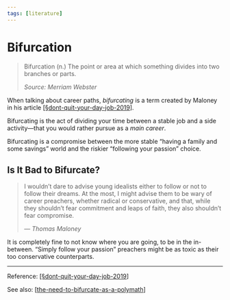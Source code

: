```yaml
---
tags: [literature]
---
```

# Bifurcation

> Bifurcation (n.) The point or area at which something divides into two branches or parts.
> 
> *Source: Merriam Webster*

When talking about career paths, *bifurcating* is a term created by Maloney in his article [[§dont-quit-your-day-job-2019]].

Bifurcating is the act of dividing your time between a stable job and a side activity—that you would rather pursue as a *main career*.

Bifurcating is a compromise between the more stable “having a family and some savings” world and the riskier “following your passion” choice.

## Is It Bad to Bifurcate?

> I wouldn’t dare to advise young idealists either to follow or not to follow their dreams. At the most, I might advise them to be wary of career preachers, whether radical or conservative, and that, while they shouldn’t fear commitment and leaps of faith, they also shouldn’t fear compromise.
> 
> — *Thomas Maloney*

It is completely fine to not know where you are going, to be in the in-between. “Simply follow your passion” preachers might be as toxic as their too conservative counterparts.

---
Reference: [[§dont-quit-your-day-job-2019]]

See also: [[the-need-to-bifurcate-as-a-polymath]]



[//begin]: # "Autogenerated link references for markdown compatibility"
[§dont-quit-your-day-job-2019]: ../1-reference/§dont-quit-your-day-job-2019 "Don’t Quit Your Day Job (2019)"
[the-need-to-bifurcate-as-a-polymath]: ../2-fleeting/the-need-to-bifurcate-as-a-polymath "The Need to Bifurcate as a Polymath"
[//end]: # "Autogenerated link references"